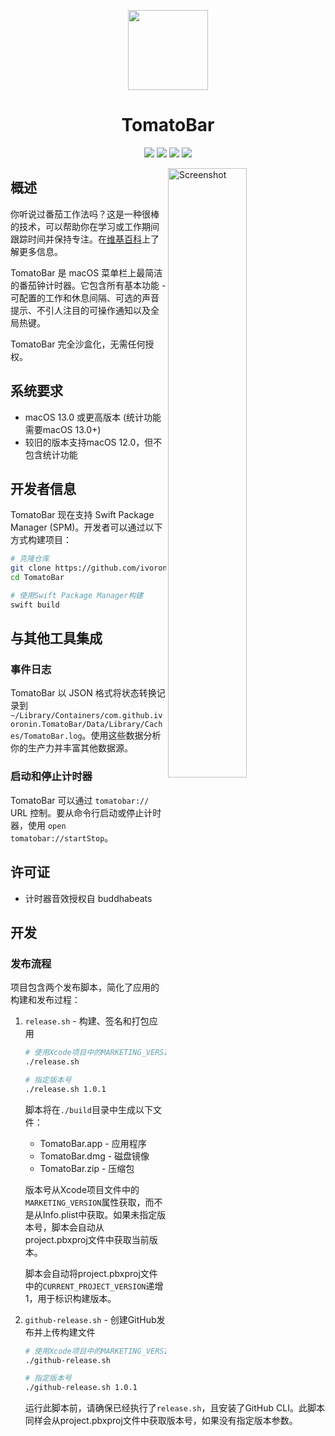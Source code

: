 <p align="center">
<img src="https://raw.githubusercontent.com/wersling/TomatoBar/main/Sources/Assets.xcassets/AppIcon.appiconset/icon_128x128%402x.png" width="128" height="128"/>
<p>
 
<h1 align="center">TomatoBar</h1>
<p align="center">
<img src="https://img.shields.io/github/actions/workflow/status/ivoronin/TomatoBar/main.yml?branch=main"/> <img src="https://img.shields.io/github/downloads/ivoronin/TomatoBar/total"/> <img src="https://img.shields.io/github/v/release/ivoronin/TomatoBar?display_name=tag"/> <img src="https://img.shields.io/homebrew/cask/v/tomatobar"/>
</p>

<img
  src="https://github.com/wersling/TomatoBar/raw/main/screenshot.png?raw=true"
  alt="Screenshot"
  width="50%"
  align="right"
/>

## 概述
你听说过番茄工作法吗？这是一种很棒的技术，可以帮助你在学习或工作期间跟踪时间并保持专注。在<a href="https://en.wikipedia.org/wiki/Pomodoro_Technique">维基百科</a>上了解更多信息。

TomatoBar 是 macOS 菜单栏上最简洁的番茄钟计时器。它包含所有基本功能 - 可配置的工作和休息间隔、可选的声音提示、不引人注目的可操作通知以及全局热键。

TomatoBar 完全沙盒化，无需任何授权。

## 系统要求
- macOS 13.0 或更高版本 (统计功能需要macOS 13.0+)
- 较旧的版本支持macOS 12.0，但不包含统计功能

## 开发者信息
TomatoBar 现在支持 Swift Package Manager (SPM)。开发者可以通过以下方式构建项目：

```bash
# 克隆仓库
git clone https://github.com/ivoronin/TomatoBar.git
cd TomatoBar

# 使用Swift Package Manager构建
swift build
```

## 与其他工具集成
### 事件日志
TomatoBar 以 JSON 格式将状态转换记录到 `~/Library/Containers/com.github.ivoronin.TomatoBar/Data/Library/Caches/TomatoBar.log`。使用这些数据分析你的生产力并丰富其他数据源。
### 启动和停止计时器
TomatoBar 可以通过 `tomatobar://` URL 控制。要从命令行启动或停止计时器，使用 `open tomatobar://startStop`。

## 许可证
 - 计时器音效授权自 buddhabeats

## 开发

### 发布流程

项目包含两个发布脚本，简化了应用的构建和发布过程：

1. `release.sh` - 构建、签名和打包应用
   ```bash
   # 使用Xcode项目中的MARKETING_VERSION
   ./release.sh
   
   # 指定版本号
   ./release.sh 1.0.1
   ```
   脚本将在`./build`目录中生成以下文件：
   - TomatoBar.app - 应用程序
   - TomatoBar.dmg - 磁盘镜像
   - TomatoBar.zip - 压缩包
   
   版本号从Xcode项目文件中的`MARKETING_VERSION`属性获取，而不是从Info.plist中获取。如果未指定版本号，脚本会自动从project.pbxproj文件中获取当前版本。
   
   脚本会自动将project.pbxproj文件中的`CURRENT_PROJECT_VERSION`递增1，用于标识构建版本。

2. `github-release.sh` - 创建GitHub发布并上传构建文件
   ```bash
   # 使用Xcode项目中的MARKETING_VERSION
   ./github-release.sh
   
   # 指定版本号
   ./github-release.sh 1.0.1
   ```
   运行此脚本前，请确保已经执行了`release.sh`，且安装了GitHub CLI。此脚本同样会从project.pbxproj文件中获取版本号，如果没有指定版本参数。
